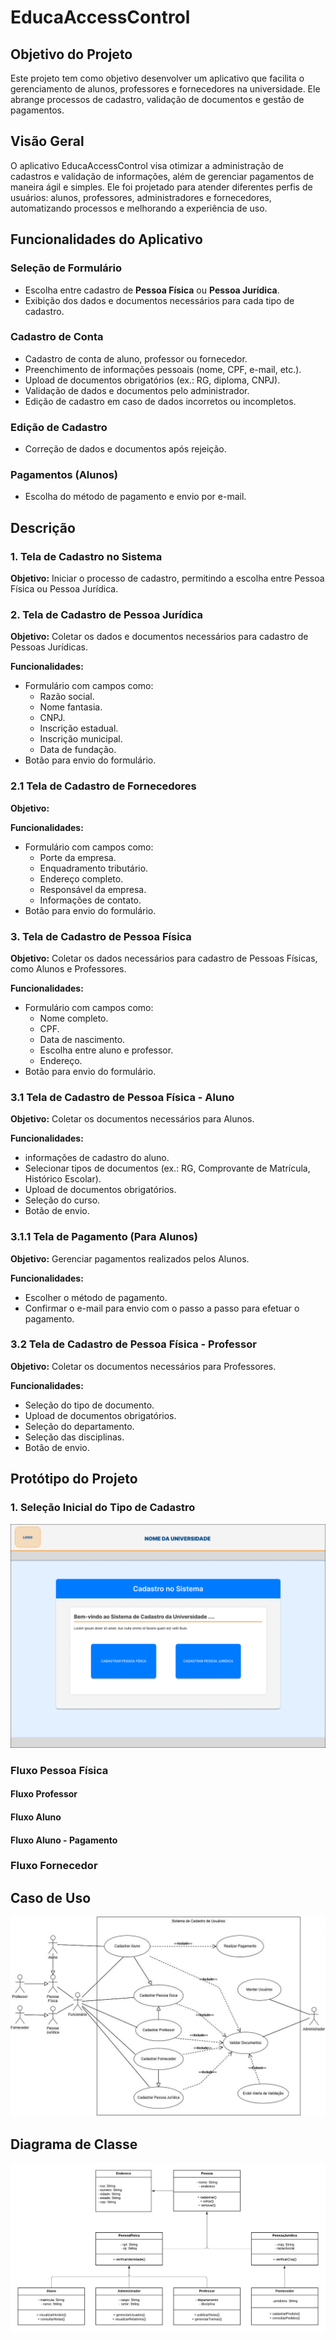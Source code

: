 # EducaAccessControl

## Objetivo do Projeto

Este projeto tem como objetivo desenvolver um aplicativo que facilita o gerenciamento de alunos, professores e fornecedores na universidade. Ele abrange processos de cadastro, validação de documentos e gestão de pagamentos.

## Visão Geral

O aplicativo EducaAccessControl visa otimizar a administração de cadastros e validação de informações, além de gerenciar pagamentos de maneira ágil e simples. Ele foi projetado para atender diferentes perfis de usuários: alunos, professores, administradores e fornecedores, automatizando processos e melhorando a experiência de uso.

## Funcionalidades do Aplicativo

### Seleção de Formulário
- Escolha entre cadastro de **Pessoa Física** ou **Pessoa Jurídica**.
- Exibição dos dados e documentos necessários para cada tipo de cadastro.

### Cadastro de Conta
- Cadastro de conta de aluno, professor ou fornecedor.
- Preenchimento de informações pessoais (nome, CPF, e-mail, etc.).
- Upload de documentos obrigatórios (ex.: RG, diploma, CNPJ).
- Validação de dados e documentos pelo administrador.
- Edição de cadastro em caso de dados incorretos ou incompletos.

### Edição de Cadastro
- Correção de dados e documentos após rejeição.

### Pagamentos (Alunos)
- Escolha do método de pagamento e envio por e-mail.

## Descrição

### 1. Tela de Cadastro no Sistema
**Objetivo:** Iniciar o processo de cadastro, permitindo a escolha entre Pessoa Física ou Pessoa Jurídica.

### 2. Tela de Cadastro de Pessoa Jurídica
**Objetivo:** Coletar os dados e documentos necessários para cadastro de Pessoas Jurídicas.

**Funcionalidades:**
- Formulário com campos como:
  - Razão social.
  - Nome fantasia.
  - CNPJ.
  - Inscrição estadual.
  - Inscrição municipal.
  - Data de fundação.
- Botão para envio do formulário.
  
### 2.1 Tela de Cadastro de Fornecedores
**Objetivo:** 

**Funcionalidades:**
- Formulário com campos como:
  - Porte da empresa.
  - Enquadramento tributário.
  - Endereço completo.
  - Responsável da empresa.
  - Informações de contato.
- Botão para envio do formulário.

### 3. Tela de Cadastro de Pessoa Física
**Objetivo:** Coletar os dados necessários para cadastro de Pessoas Físicas, como Alunos e Professores.

**Funcionalidades:**
- Formulário com campos como:
  - Nome completo.
  - CPF.
  - Data de nascimento.
  - Escolha entre aluno e professor.
  - Endereço.
- Botão para envio do formulário.

### 3.1 Tela de Cadastro de Pessoa Física - Aluno
**Objetivo:** Coletar os documentos necessários para Alunos.

**Funcionalidades:**
- informações de cadastro do aluno.
- Selecionar tipos de documentos (ex.: RG, Comprovante de Matrícula, Histórico Escolar).
- Upload de documentos obrigatórios.
- Seleção do curso.
- Botão de envio.

### 3.1.1 Tela de Pagamento (Para Alunos)
**Objetivo:** Gerenciar pagamentos realizados pelos Alunos.

**Funcionalidades:**
- Escolher o método de pagamento.
- Confirmar o e-mail para envio com o passo a passo para efetuar o pagamento.

### 3.2 Tela de Cadastro de Pessoa Física - Professor
**Objetivo:** Coletar os documentos necessários para Professores.

**Funcionalidades:**
- Seleção do tipo de documento.
- Upload de documentos obrigatórios.
- Seleção do departamento.
- Seleção das disciplinas.
- Botão de envio.

## Protótipo do Projeto

### 1. Seleção Inicial do Tipo de Cadastro
![Protótipo do Projeto](Documentacao/SeleçãodeFormulário.png)

### Fluxo Pessoa Física

#### Fluxo Professor

#### Fluxo Aluno

#### Fluxo Aluno - Pagamento


### Fluxo Fornecedor

## Caso de Uso

![Casos de Uso](Documentacao/req_img_1.png)

## Diagrama de Classe

![Diagrama de Classe](Documentacao/diag_img_1.png)

